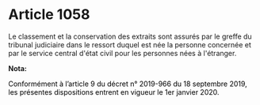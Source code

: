 # Article 1058

Le classement et la conservation des extraits sont assurés par le greffe du tribunal judiciaire dans le ressort duquel est
née la personne concernée et par le service central d'état civil pour les personnes nées à l'étranger.

**Nota:**

<font color="black">Conformément à l’article 9 du décret n° 2019-966 du 18 septembre 2019, les présentes dispositions entrent
en vigueur le 1er janvier 2020.</font>

